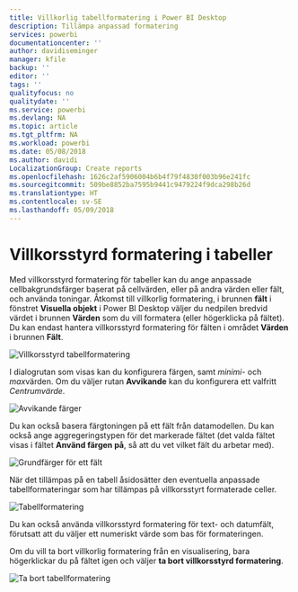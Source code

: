 ```yaml
---
title: Villkorlig tabellformatering i Power BI Desktop
description: Tillämpa anpassad formatering
services: powerbi
documentationcenter: ''
author: davidiseminger
manager: kfile
backup: ''
editor: ''
tags: ''
qualityfocus: no
qualitydate: ''
ms.service: powerbi
ms.devlang: NA
ms.topic: article
ms.tgt_pltfrm: NA
ms.workload: powerbi
ms.date: 05/08/2018
ms.author: davidi
LocalizationGroup: Create reports
ms.openlocfilehash: 1626c2af5906004b6b4f79f4830f003b96e241fc
ms.sourcegitcommit: 509be8852ba7595b9441c9479224f9dca298b26d
ms.translationtype: HT
ms.contentlocale: sv-SE
ms.lasthandoff: 05/09/2018
---
```

# <a name="conditional-formatting-in-tables"></a>Villkorsstyrd formatering i tabeller
Med villkorsstyrd formatering för tabeller kan du ange anpassade cellbakgrundsfärger baserat på cellvärden, eller på andra värden eller fält, och använda toningar. Åtkomst till villkorlig formatering, i brunnen **fält** i fönstret **Visuella objekt** i Power BI Desktop väljer du nedpilen bredvid värdet i brunnen **Värden** som du vill formatera (eller högerklicka på fältet). Du kan endast hantera villkorsstyrd formatering för fälten i området **Värden** i brunnen **Fält**.

![Villkorsstyrd tabellformatering](media/desktop-conditional-table-formatting/table-formatting_1.png)

I dialogrutan som visas kan du konfigurera färgen, samt *minimi-* och *max*värden. Om du väljer rutan **Avvikande** kan du konfigurera ett valfritt *Centrumvärde*.

![Avvikande färger](media/desktop-conditional-table-formatting/table-formatting_2.png)

Du kan också basera färgtoningen på ett fält från datamodellen. Du kan också ange aggregeringstypen för det markerade fältet (det valda fältet visas i fältet **Använd färgen på**, så att du vet vilket fält du arbetar med).

![Grundfärger för ett fält](media/desktop-conditional-table-formatting/table-formatting_2b.png)

När det tillämpas på en tabell åsidosätter den eventuella anpassade tabellformateringar som har tillämpas på villkorsstyrt formaterade celler.

![Tabellformatering](media/desktop-conditional-table-formatting/table-formatting_3.png)

Du kan också använda villkorsstyrd formatering för text- och datumfält, förutsatt att du väljer ett numeriskt värde som bas för formateringen. 

Om du vill ta bort villkorlig formatering från en visualisering, bara högerklickar du på fältet igen och väljer **ta bort villkorsstyrd formatering**.

![Ta bort tabellformatering](media/desktop-conditional-table-formatting/table-formatting_4.png)

